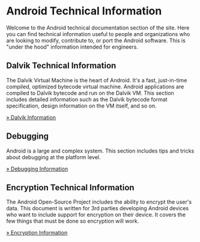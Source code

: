 <!--
   Copyright 2010 The Android Open Source Project 

   Licensed under the Apache License, Version 2.0 (the "License"); 
   you may not use this file except in compliance with the License.
   You may obtain a copy of the License at

       http://www.apache.org/licenses/LICENSE-2.0

   Unless required by applicable law or agreed to in writing, software
   distributed under the License is distributed on an "AS IS" BASIS,
   WITHOUT WARRANTIES OR CONDITIONS OF ANY KIND, either express or implied.
   See the License for the specific language governing permissions and
   limitations under the License.
-->

# Android Technical Information #
Welcome to the Android technical documentation section of the site. Here you
can find technical information useful to people and organizations who are
looking to modify, contribute to, or port the Android software. This is "under
the hood" information intended for engineers.

## Dalvik Technical Information ##
The Dalvik Virtual Machine is the heart of Android. It's a fast, just-in-time
compiled, optimized bytecode virtual machine. Android applications are
compiled to Dalvik bytecode and run on the Dalvik VM. This section includes
detailed information such as the Dalvik bytecode format specification,
design information on the VM itself, and so on.

[&raquo; Dalvik Information](/tech/dalvik/index.html)


## Debugging ##
Android is a large and complex system. This section includes tips and tricks
about debugging at the platform level.

[&raquo; Debugging Information](/tech/debugging/index.html)


## Encryption Technical Information ##
The Android Open-Source Project includes the ability to encrypt the user's data.
This document is written for 3rd parties developing Android devices who want to
include support for encryption on their device.  It covers the few things that
must be done so encryption will work.

[&raquo; Encryption Information](/tech/encryption/index.html)

